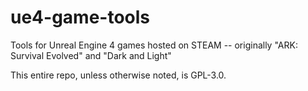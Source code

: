 # ue4-game-tools
Tools for Unreal Engine 4 games hosted on STEAM -- originally "ARK: Survival Evolved" and "Dark and Light"

This entire repo, unless otherwise noted, is GPL-3.0.
